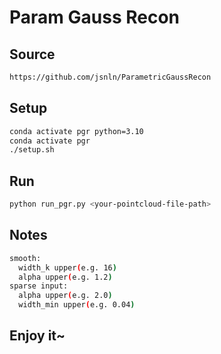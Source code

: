 # Param Gauss Recon

## Source

```bash
https://github.com/jsnln/ParametricGaussRecon
```

## Setup

```bash
conda activate pgr python=3.10
conda activate pgr
./setup.sh
```

## Run

```bash
python run_pgr.py <your-pointcloud-file-path>
```

## Notes

```bash
smooth:
  width_k upper(e.g. 16)
  alpha upper(e.g. 1.2)
sparse input:
  alpha upper(e.g. 2.0)
  width_min upper(e.g. 0.04)
```

## Enjoy it~
